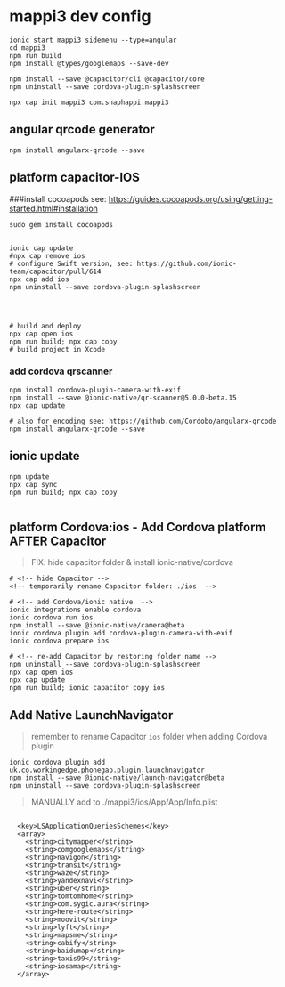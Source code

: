 
# mappi3 dev config
```
ionic start mappi3 sidemenu --type=angular
cd mappi3
npm run build
npm install @types/googlemaps --save-dev

npm install --save @capacitor/cli @capacitor/core
npm uninstall --save cordova-plugin-splashscreen

npx cap init mappi3 com.snaphappi.mappi3
```

## angular qrcode generator
```
npm install angularx-qrcode --save
```

## platform capacitor-IOS
###install cocoapods
see: https://guides.cocoapods.org/using/getting-started.html#installation
```
sudo gem install cocoapods


ionic cap update
#npx cap remove ios
# configure Swift version, see: https://github.com/ionic-team/capacitor/pull/614
npx cap add ios
npm uninstall --save cordova-plugin-splashscreen




# build and deploy
npx cap open ios
npm run build; npx cap copy
# build project in Xcode
```


### add cordova qrscanner
```
npm install cordova-plugin-camera-with-exif
npm install --save @ionic-native/qr-scanner@5.0.0-beta.15
npx cap update

# also for encoding see: https://github.com/Cordobo/angularx-qrcode
npm install angularx-qrcode --save
```

## ionic update
```
npm update
npx cap sync
npm run build; npx cap copy


```


## platform Cordova:ios - Add Cordova platform AFTER Capacitor
> FIX: hide capacitor folder & install ionic-native/cordova
```
# <!-- hide Capacitor -->
<!-- temporarily rename Capacitor folder: ./ios  -->

# <!-- add Cordova/ionic native  -->
ionic integrations enable cordova
ionic cordova run ios
npm install --save @ionic-native/camera@beta
ionic cordova plugin add cordova-plugin-camera-with-exif
ionic cordova prepare ios

# <!-- re-add Capacitor by restoring folder name -->
npm uninstall --save cordova-plugin-splashscreen
npx cap open ios
npx cap update
npm run build; ionic capacitor copy ios

```

## Add Native LaunchNavigator
> remember to rename Capacitor `ios` folder when adding Cordova plugin
```
ionic cordova plugin add uk.co.workingedge.phonegap.plugin.launchnavigator
npm install --save @ionic-native/launch-navigator@beta
npm uninstall --save cordova-plugin-splashscreen
```

> MANUALLY add to ./mappi3/ios/App/App/Info.plist
```
  
  <key>LSApplicationQueriesSchemes</key>
  <array>
    <string>citymapper</string>
    <string>comgooglemaps</string>
    <string>navigon</string>
    <string>transit</string>
    <string>waze</string>
    <string>yandexnavi</string>
    <string>uber</string>
    <string>tomtomhome</string>
    <string>com.sygic.aura</string>
    <string>here-route</string>
    <string>moovit</string>
    <string>lyft</string>
    <string>mapsme</string>
    <string>cabify</string>
    <string>baidumap</string>
    <string>taxis99</string>
    <string>iosamap</string>
  </array>

```